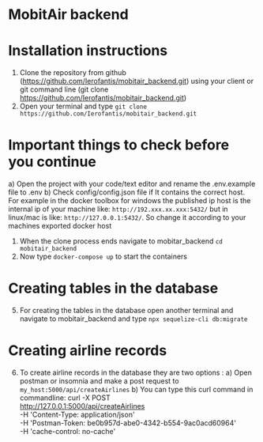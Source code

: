 # MobitAir backend

# Installation instructions

1) Clone the repository from github (https://github.com/Ierofantis/mobitair_backend.git) using your client or git command line (git clone https://github.com/Ierofantis/mobitair_backend.git)
2) Open your terminal and type `git clone https://github.com/Ierofantis/mobitair_backend.git` 

# Important things to check before you continue

  a) Open the project with your code/text editor and rename the .env.example file to .env
  b) Check config/config.json file if It contains the correct host. For example in the docker toolbox for windows the published ip host is the internal ip of your machine like: 
  `http://192.xxx.xx.xxx:5432/` but in linux/mac is like: `http://127.0.0.1:5432/`. So change it according to your machines exported docker host

1) When the clone process ends navigate to mobitar_backend `cd mobitair_backend`
2) Now type `docker-compose up` to start the containers

# Creating tables in the database

5) For creating the tables in the database open another terminal and navigate to mobitair_backend and type `npx sequelize-cli db:migrate`

# Creating airline records

6) To create airline records in the database they are two options :
   a) Open postman or insomnia and make a post request to ` my_host:5000/api/createAirlines`
   b) You can type this curl command in commandline: 
    curl -X POST \
    http://127.0.0.1:5000/api/createAirlines \
    -H 'Content-Type: application/json' \
    -H 'Postman-Token: be0b957d-abe0-4342-b554-9ac0acd60964' \
    -H 'cache-control: no-cache'